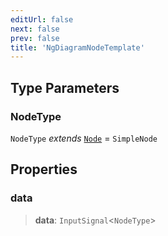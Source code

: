 ```yaml
---
editUrl: false
next: false
prev: false
title: 'NgDiagramNodeTemplate'
---
```


## Type Parameters

### NodeType

`NodeType` _extends_ [`Node`](/api/types/node/) = `SimpleNode`

## Properties

### data

> **data**: `InputSignal`\<`NodeType`\>
